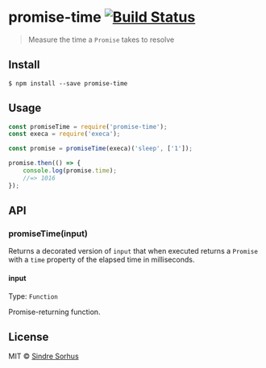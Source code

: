 # promise-time [![Build Status](https://travis-ci.org/sindresorhus/promise-time.svg?branch=master)](https://travis-ci.org/sindresorhus/promise-time)

> Measure the time a `Promise` takes to resolve


## Install

```
$ npm install --save promise-time
```


## Usage

```js
const promiseTime = require('promise-time');
const execa = require('execa');

const promise = promiseTime(execa)('sleep', ['1']);

promise.then(() => {
	console.log(promise.time);
	//=> 1016
});
```


## API

### promiseTime(input)

Returns a decorated version of `input` that when executed returns a `Promise` with a `time` property of the elapsed time in milliseconds.

#### input

Type: `Function`

Promise-returning function.


## License

MIT © [Sindre Sorhus](https://sindresorhus.com)
